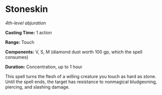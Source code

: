 <title>Stoneskin</title>

# Stoneskin

_4th-level abjuration_

**Casting Time:** 1 action

**Range:** Touch

**Components:** V, S, M (diamond dust worth
100 gp, which the spell consumes)

**Duration:** Concentration, up to 1 hour

This spell turns the flesh of a willing
creature you touch as hard as stone. Until
the spell ends, the target has resistance to
nonmagical bludgeoning, piercing, and
slashing damage.




